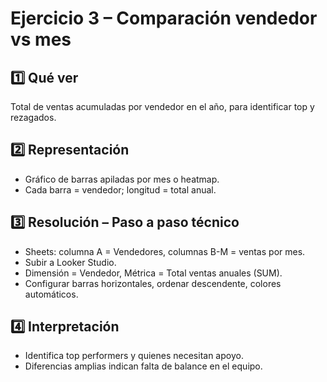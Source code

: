 # Ejercicio 3 – Comparación vendedor vs mes

## 1️⃣ Qué ver
Total de ventas acumuladas por vendedor en el año, para identificar top y rezagados.

## 2️⃣ Representación
- Gráfico de barras apiladas por mes o heatmap.  
- Cada barra = vendedor; longitud = total anual.

## 3️⃣ Resolución – Paso a paso técnico
- Sheets: columna A = Vendedores, columnas B-M = ventas por mes.  
- Subir a Looker Studio.  
- Dimensión = Vendedor, Métrica = Total ventas anuales (SUM).  
- Configurar barras horizontales, ordenar descendente, colores automáticos.

## 4️⃣ Interpretación
- Identifica top performers y quienes necesitan apoyo.  
- Diferencias amplias indican falta de balance en el equipo.